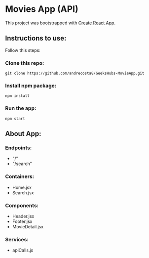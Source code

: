 # Movies App (API)

This project was bootstrapped with [Create React App](https://github.com/facebook/create-react-app).

## Instructions to use:

Follow this steps:

### Clone this repo:

`git clone https://github.com/andrecosta8/GeeksHubs-MovieApp.git`

### Install npm package:

`npm install`

### Run the app:

`npm start`

## About App:

### Endpoints:

- "/"
- "/search"

### Containers:

- Home.jsx
- Search.jsx

### Components:

- Header.jsx
- Footer.jsx
- MovieDetail.jsx

### Services:

- apiCalls.js

